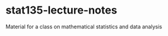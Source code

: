stat135-lecture-notes
=====================

Material for a class on mathematical statistics and data analysis
